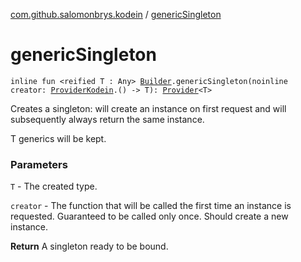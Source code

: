 [com.github.salomonbrys.kodein](index.md) / [genericSingleton](.)

# genericSingleton

`inline fun <reified T : Any> `[`Builder`](-kodein/-builder/index.md)`.genericSingleton(noinline creator: `[`ProviderKodein`](-provider-kodein/index.md)`.() -> T): `[`Provider`](-provider/index.md)`<T>`

Creates a singleton: will create an instance on first request and will subsequently always return the same instance.

T generics will be kept.

### Parameters

`T` - The created type.

`creator` - The function that will be called the first time an instance is requested. Guaranteed to be called only once. Should create a new instance.

**Return**
A singleton ready to be bound.

